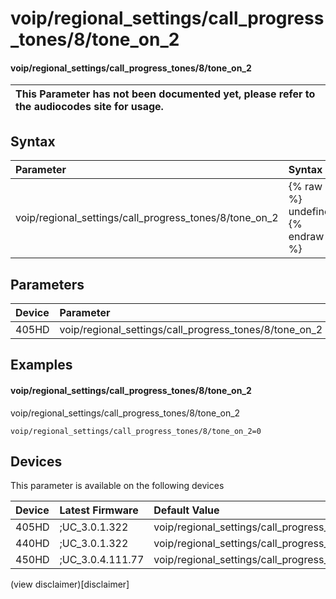 ﻿---
description: voip/regional_settings/call_progress_tones/8/tone_on_2
search:
    keywords: ['voip','regional_settings','call_progress_tones','8','tone_on_2']
---

# voip/regional_settings/call_progress_tones/8/tone_on_2

#### voip/regional_settings/call_progress_tones/8/tone_on_2


| This Parameter has not been documented yet, please refer to the audiocodes site for usage.  |
| :--- |

## Syntax
| Parameter | Syntax |
| :--- | :--- |
|voip/regional_settings/call_progress_tones/8/tone_on_2 | {% raw %} undefined {% endraw %} |

## Parameters
|Device|Parameter|value|Description|
|:---|:---|:---|:---|
| 405HD | voip/regional_settings/call_progress_tones/8/tone_on_2 |  |  |

## Examples
#### voip/regional_settings/call_progress_tones/8/tone_on_2

voip/regional_settings/call_progress_tones/8/tone_on_2

```
voip/regional_settings/call_progress_tones/8/tone_on_2=0
```

## Devices
This parameter is available on the following devices

| Device | Latest Firmware | Default Value |
|:---|:---|:---|
| 405HD | ;UC_3.0.1.322 | voip/regional_settings/call_progress_tones/8/tone_on_2=0 
| 440HD | ;UC_3.0.1.322 | voip/regional_settings/call_progress_tones/8/tone_on_2=0 
| 450HD | ;UC_3.0.4.111.77 | voip/regional_settings/call_progress_tones/8/tone_on_2=0 

(view disclaimer)[disclaimer]
